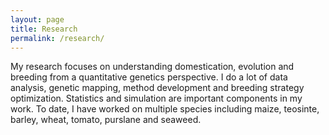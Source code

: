 ```yaml
---
layout: page
title: Research
permalink: /research/
---
```


My research focuses on understanding domestication, evolution and breeding from a quantitative genetics perspective. I do a lot of data analysis, genetic mapping, method development and breeding strategy optimization. Statistics and simulation are important components in my work. To date, I have worked on multiple species including maize, teosinte, barley, wheat, tomato, purslane and seaweed.  
